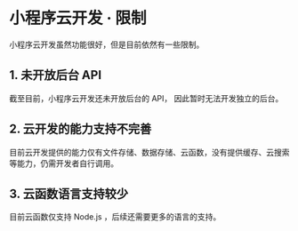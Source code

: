 # 小程序云开发 · 限制

小程序云开发虽然功能很好，但是目前依然有一些限制。

## 1. 未开放后台 API

截至目前，小程序云开发还未开放后台的 API， 因此暂时无法开发独立的后台。

## 2. 云开发的能力支持不完善

目前云开发提供的能力仅有文件存储、数据存储、云函数，没有提供缓存、云搜索等能力，仍需开发者自行调用。

## 3. 云函数语言支持较少

目前云函数仅支持 Node.js ，后续还需要更多的语言的支持。